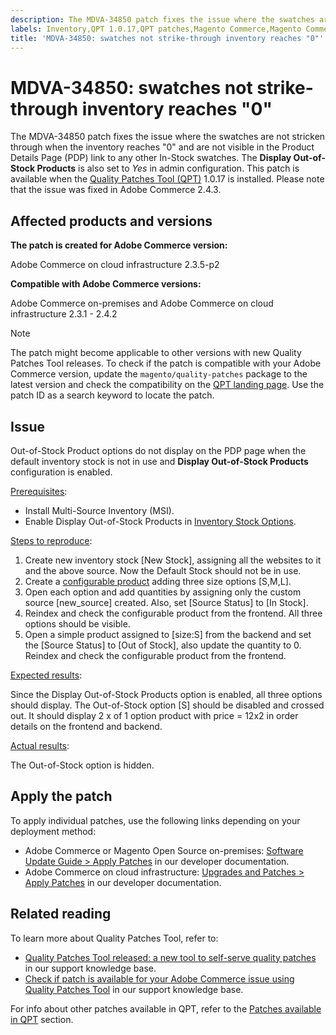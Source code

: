 ```yaml
---
description: The MDVA-34850 patch fixes the issue where the swatches are not stricken through when the inventory reaches "0" and are not visible in the  Product Details Page (PDP) link to any other In-Stock swatches. The **Display Out-of-Stock Products** is also set to *Yes* in admin configuration. This patch is available when the Quality Patches Tool (QPT) 1.0.17 is installed. Please note that the issue was fixed in Adobe Commerce 2.4.3.
labels: Inventory,QPT 1.0.17,QPT patches,Magento Commerce,Magento Commerce Cloud,configuration,inventory source,out of stock,support tools,Adobe Commerce,cloud infrastructure,on-premises
title: 'MDVA-34850: swatches not strike-through inventory reaches "0"'
---
```


# MDVA-34850: swatches not strike-through inventory reaches "0"

The MDVA-34850 patch fixes the issue where the swatches are not stricken through when the inventory reaches "0" and are not visible in the  Product Details Page (PDP) link to any other In-Stock swatches. The **Display Out-of-Stock Products** is also set to *Yes* in admin configuration. This patch is available when the [Quality Patches Tool (QPT)](https://support.magento.com/hc/en-us/articles/360047139492) 1.0.17 is installed. Please note that the issue was fixed in Adobe Commerce 2.4.3.

## Affected products and versions

**The patch is created for Adobe Commerce version:**

Adobe Commerce on cloud infrastructure 2.3.5-p2

**Compatible with Adobe Commerce versions:**

Adobe Commerce on-premises and Adobe Commerce on cloud infrastructure 2.3.1 - 2.4.2

>[!NOTE]
>
>The patch might become applicable to other versions with new Quality Patches Tool releases. To check if the patch is compatible with your Adobe Commerce version, update the `magento/quality-patches` package to the latest version and check the compatibility on the [QPT landing page](https://devdocs.magento.com/quality-patches/tool.html#patch-grid). Use the patch ID as a search keyword to locate the patch.

## Issue

Out-of-Stock Product options do not display on the PDP page when the default inventory stock is not in use and **Display Out-of-Stock Products** configuration is enabled.

<u>Prerequisites</u>:

* Install Multi-Source Inventory (MSI).
* Enable Display Out-of-Stock Products in [Inventory Stock Options](https://docs.magento.com/user-guide/configuration/catalog/inventory.html).

<u>Steps to reproduce</u>:

1. Create new inventory stock \[New Stock\], assigning all the websites to it and the above source. Now the Default Stock should not be in use.
1. Create a [configurable product](https://docs.magento.com/user-guide/catalog/product-create-configurable.html) adding three size options \[S,M,L\].
1. Open each option and add quantities by assigning only the custom source \[new\_source\] created. Also, set \[Source Status\] to \[In Stock\].
1. Reindex and check the configurable product from the frontend. All three options should be visible.
1. Open a simple product assigned to \[size:S\] from the backend and set the \[Source Status\] to \[Out of Stock\], also update the quantity to 0. Reindex and check the configurable product from the frontend.

<u>Expected results</u>:

Since the Display Out-of-Stock Products option is enabled, all three options should display. The Out-of-Stock option \[S\] should be disabled and crossed out. It should display 2 x of 1 option product with price = 12x2 in order details on the frontend and backend.

<u>Actual results</u>:

The Out-of-Stock option is hidden.

## Apply the patch

To apply individual patches, use the following links depending on your deployment method:

* Adobe Commerce or Magento Open Source on-premises: [Software Update Guide > Apply Patches](https://devdocs.magento.com/guides/v2.4/comp-mgr/patching/mqp.html) in our developer documentation.
* Adobe Commerce on cloud infrastructure: [Upgrades and Patches > Apply Patches](https://devdocs.magento.com/cloud/project/project-patch.html) in our developer documentation. 

## Related reading

To learn more about Quality Patches Tool, refer to:

* [Quality Patches Tool released: a new tool to self-serve quality patches](https://support.magento.com/hc/en-us/articles/360047139492) in our support knowledge base.
* [Check if patch is available for your Adobe Commerce issue using Quality Patches Tool](https://support.magento.com/hc/en-us/articles/360047125252) in our support knowledge base.

For info about other patches available in QPT, refer to the [Patches available in QPT](https://support.magento.com/hc/en-us/sections/360010506631-Patches-available-in-QPT-tool-) section.